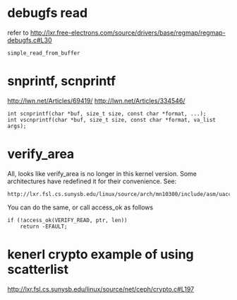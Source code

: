 # debugfs read
refer to
http://lxr.free-electrons.com/source/drivers/base/regmap/regmap-debugfs.c#L30

    simple_read_from_buffer

# snprintf, scnprintf
http://lwn.net/Articles/69419/
http://lwn.net/Articles/334546/

    int scnprintf(char *buf, size_t size, const char *format, ...);
    int vscnprintf(char *buf, size_t size, const char *format, va_list args);

# verify_area
All, looks like verify_area is no longer in this kernel version.  Some
architectures have redefined it for their convenience.  See:

    http://lxr.fsl.cs.sunysb.edu/linux/source/arch/mn10300/include/asm/uaccess.h#L75

You can do the same, or call access_ok as follows

    if (!access_ok(VERIFY_READ, ptr, len))
        return -EFAULT;
	
# kenerl crypto example of using scatterlist
http://lxr.fsl.cs.sunysb.edu/linux/source/net/ceph/crypto.c#L197
